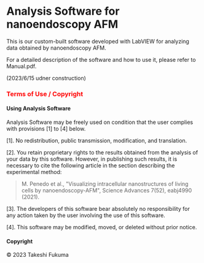 # **Analysis Software for nanoendoscopy AFM**
This is our custom-built software developed with LabVIEW for analyzing data obtained by nanoendoscopy AFM.

For a detailed description of the software and how to use it, please refer to Manual.pdf.

(2023/6/15 udner construction)

### <span style="color: red; "> Terms of Use / Copyright </span>
#### Using Analysis Software
Analysis Software may be freely used on condition that the user complies with provisions [1] to [4] below.

[1].	No redistribution, public transmission, modification, and translation. 

[2].	You retain proprietary rights to the results obtained from the analysis of your data by this software. However, in publishing such results, it is necessary to cite the following article in the section describing the experimental method:

> M. Penedo et al., "Visualizing intracellular nanostructures of living cells by nanoendoscopy-AFM", Science Advances 7(52), eabj4990 (2021).

[3].	The developers of this software bear absolutely no responsibility for any action taken by the user involving the use of this software.

[4].	This software may be modified, moved, or deleted without prior notice.

#### Copyright
© 2023 Takeshi Fukuma
